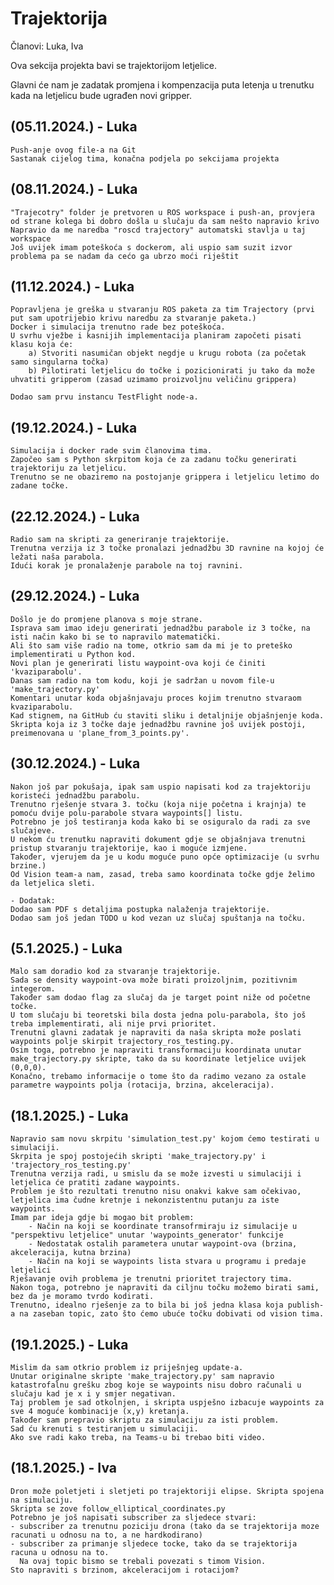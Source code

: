 # Trajektorija
Članovi: Luka, Iva

Ova sekcija projekta bavi se trajektorijom letjelice.

Glavni će nam je zadatak promjena i kompenzacija puta letenja u trenutku kada na letjelicu bude ugrađen novi gripper.

## (05.11.2024.) - Luka

    Push-anje ovog file-a na Git
    Sastanak cijelog tima, konačna podjela po sekcijama projekta

## (08.11.2024.) - Luka

    "Trajecotry" folder je pretvoren u ROS workspace i push-an, provjera od strane kolega bi dobro došla u slučaju da sam nešto napravio krivo
    Napravio da me naredba "roscd trajectory" automatski stavlja u taj workspace
    Još uvijek imam poteškoća s dockerom, ali uspio sam suzit izvor problema pa se nadam da cećo ga ubrzo moći riještit

## (11.12.2024.) - Luka

    Popravljena je greška u stvaranju ROS paketa za tim Trajectory (prvi put sam upotrijebio krivu naredbu za stvaranje paketa.)
    Docker i simulacija trenutno rade bez poteškoća.
    U svrhu vježbe i kasnijih implementacija planiram započeti pisati klasu koja će:
    	a) Stvoriti nasumičan objekt negdje u krugu robota (za početak samo singularna točka)
    	b) Pilotirati letjelicu do točke i pozicionirati ju tako da može uhvatiti gripperom (zasad uzimamo proizvoljnu veličinu grippera)
    
    Dodao sam prvu instancu TestFlight node-a.
    
## (19.12.2024.) - Luka

    Simulacija i docker rade svim članovima tima.
    Započeo sam s Python skrpitom koja će za zadanu točku generirati trajektoriju za letjelicu.
    Trenutno se ne obaziremo na postojanje grippera i letjelicu letimo do zadane točke.
    
## (22.12.2024.) - Luka

    Radio sam na skripti za generiranje trajektorije.
    Trenutna verzija iz 3 točke pronalazi jednadžbu 3D ravnine na kojoj će ležati naša parabola.
    Idući korak je pronalaženje parabole na toj ravnini.
    
## (29.12.2024.) - Luka

    Došlo je do promjene planova s moje strane.
    Isprava sam imao ideju generirati jednadžbu parabole iz 3 točke, na isti način kako bi se to napravilo matematički.
    Ali što sam više radio na tome, otkrio sam da mi je to preteško implementirati u Python kod.
    Novi plan je generirati listu waypoint-ova koji će činiti 'kvaziparabolu'.
    Danas sam radio na tom kodu, koji je sadržan u novom file-u 'make_trajectory.py'
    Komentari unutar koda objašnjavaju proces kojim trenutno stvaraom kvaziparabolu.
    Kad stignem, na GitHub ću staviti sliku i detaljnije objašnjenje koda.
    Skripta koja iz 3 točke daje jednadžbu ravnine još uvijek postoji, preimenovana u 'plane_from_3_points.py'.
    
## (30.12.2024.) - Luka

    Nakon još par pokušaja, ipak sam uspio napisati kod za trajektoriju koristeći jednadžbu parabolu.
    Trenutno rješenje stvara 3. točku (koja nije početna i krajnja) te pomoću dvije polu-parabole stvara waypoints[] listu.
    Potrebno je još testiranja koda kako bi se osiguralo da radi za sve slučajeve.
    U nekom ću trenutku napraviti dokument gdje se objašnjava trenutni pristup stvaranju trajektorije, kao i moguće izmjene.
    Također, vjerujem da je u kodu moguće puno opće optimizacije (u svrhu brzine.)
    Od Vision team-a nam, zasad, treba samo koordinata točke gdje želimo da letjelica sleti.
    
    - Dodatak:
    Dodao sam PDF s detaljima postupka nalaženja trajektorije.
    Dodao sam još jedan TODO u kod vezan uz slučaj spuštanja na točku.
    
## (5.1.2025.) - Luka
    
    Malo sam doradio kod za stvaranje trajektorije.
    Sada se density waypoint-ova može birati proizoljnim, pozitivnim integerom.
    Također sam dodao flag za slučaj da je target point niže od početne točke.
    U tom slučaju bi teoretski bila dosta jedna polu-parabola, što još treba implementirati, ali nije prvi prioritet.
    Trenutni glavni zadatak je napraviti da naša skripta može poslati waypoints polje skirpit trajectory_ros_testing.py.
    Osim toga, potrebno je napraviti transformaciju koordinata unutar make_trajectory.py skripte, tako da su koordinate letjelice uvijek (0,0,0).
    Konačno, trebamo informacije o tome što da radimo vezano za ostale parametre waypoints polja (rotacija, brzina, akceleracija).
    
## (18.1.2025.) - Luka

    Napravio sam novu skrpitu 'simulation_test.py' kojom ćemo testirati u simulaciji.
    Skrpita je spoj postojećih skripti 'make_trajectory.py' i 'trajectory_ros_testing.py'
    Trenutna verzija radi, u smislu da se može izvesti u simulaciji i letjelica će pratiti zadane waypoints.
    Problem je što rezultati trenutno nisu onakvi kakve sam očekivao, letjelica ima čudne kretnje i nekonzistentnu putanju za iste waypoints.
    Imam par ideja gdje bi mogao bit problem:
    	- Način na koji se koordinate transofrmiraju iz simulacije u "perspektivu letjelice" unutar 'waypoints_generator' funkcije
    	- Nedostatak ostalih parametera unutar waypoint-ova (brzina, akceleracija, kutna brzina)
    	- Način na koji se waypoints lista stvara u programu i predaje letjelici
    Rješavanje ovih problema je trenutni prioritet trajectory tima.
    Nakon toga, potrebno je napraviti da ciljnu točku možemo birati sami, bez da je moramo tvrdo kodirati.
    Trenutno, idealno rješenje za to bila bi još jedna klasa koja publish-a na zaseban topic, zato što ćemo ubuće točku dobivati od vision tima.
    
## (19.1.2025.) - Luka

    Mislim da sam otkrio problem iz priješnjeg update-a.
    Unutar originalne skripte 'make_trajectory.py' sam napravio katastrofalnu grešku zbog koje se waypoints nisu dobro računali u slučaju kad je x i y smjer negativan.
    Taj problem je sad otkolnjen, i skripta uspješno izbacuje waypoints za sve 4 moguće kombinacije (x,y) kretanja.
    Također sam prepravio skriptu za simulaciju za isti problem.
    Sad ću krenuti s testiranjem u simulaciji.
    Ako sve radi kako treba, na Teams-u bi trebao biti video.
    
## (18.1.2025.) - Iva

    Dron može poletjeti i sletjeti po trajektoriji elipse. Skripta spojena na simulaciju. 
    Skripta se zove follow_elliptical_coordinates.py
    Potrebno je još napisati subscriber za sljedece stvari:
    - subscriber za trenutnu poziciju drona (tako da se trajektorija moze racunati u odnosu na to, a ne hardkodirano)
    - subscriber za primanje sljedece tocke, tako da se trajektorija racuna u odnosu na to.
      Na ovaj topic bismo se trebali povezati s timom Vision.
    Sto napraviti s brzinom, akceleracijom i rotacijom?
    
    
    
